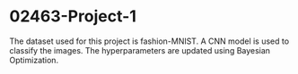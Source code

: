 # 02463-Project-1
The dataset used for this project is fashion-MNIST.
A CNN model is used to classify the images.
The hyperparameters are updated using Bayesian Optimization.

